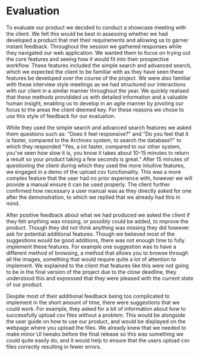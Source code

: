 # Evaluation

To evaluate our product we decided to conduct a showcase meeting with the client. We felt this would be best in assessing whether we had developed a product that met their requirements and allowing us to garner instant feedback. Throughout the session we gathered responses while they navigated our web application. We wanted them to focus on trying out the core features and seeing how it would fit into their prospective workflow. These features included the simple search and advanced search, which we expected the client to be familiar with as they have seen these features be developed over the course of the project. We were also familiar with these interview style meetings as we had structured our interactions with our client in a similar manner throughout the year. We quickly realised that these methods providided us with detailed information and a valuable human insight, enabling us to develop in an agile manner by pivoting our focus to the areas the client deemed key. For these reasons we chose to use this style of feedback for our evaluation.

While they used the simple search and advanced search features we asked them questions such as: "Does it feel responsive?" and "Do you feel that it is faster, compared to the Archives system, to search the database?" to which they responded "Yes, a lot faster, compared to our other system, you've seen how slow it is, you know it takes about 10-15 minutes to return a result so your product taking a few seconds is great." After 15 minutes of questioning the client during which they used the more intuitive features, we engaged in a demo of the upload csv functionality. This was a more complex feature that the user had no prior experience with, however we will provide a manual ensure it can be used properly. The client further confirmed how necessary a user manual was as they directly asked for one after the demonstration, to which we replied that we already had this in mind. 

After positive feedback about what we had produced we asked the client if they felt anything was missing, or possibly could be added, to improve the product. Though they did not think anything was missing they did however ask for potential additional features. Though we believed most of the suggestions would be good additions, there was not enough time to fully implement these features. For example one suggestion was to have a different method of browsing, a method that allows you to browse through all the images, something that would require quite a lot of attention to implement. We explained to the client that features like this were not going to be in the final version of the project due to the close deadline, they understood this and expressed that they were pleased with the current state of our product.

Despite most of their additional feedback being too complicated to implement in the short amount of time, there were suggestions that we could work. For example, they asked for a bit of information about how to successfully upload csv files without a problem. This would be alongside the user guide on how to use our product, and would be displayed on the webpage where you upload the files. We already knew that we needed to make minor UI tweaks before the final release so this was something we could quite easily do, and it would help to ensure that the users upload csv files correctly resulting in fewer errors.
